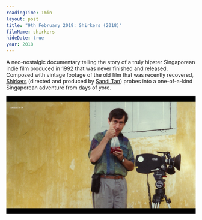 ```yaml
---
readingTime: 1min
layout: post
title: "9th February 2019: Shirkers (2018)"
filmName: shirkers
hideDate: true
year: 2018
---
```


A neo-nostalgic documentary telling the story of a truly hipster Singaporean indie film produced in 1992 that was never finished and released. Composed with vintage footage of the old film that was recently recovered, [Shirkers](https://www.rottentomatoes.com/m/shirkers) (directed and produced by [Sandi Tan](https://en.wikipedia.org/wiki/Sandi_Tan)) probes into a one-of-a-kind Singaporean adventure from days of yore.
<!--more-->
<img src="/img/shirkers.png">
